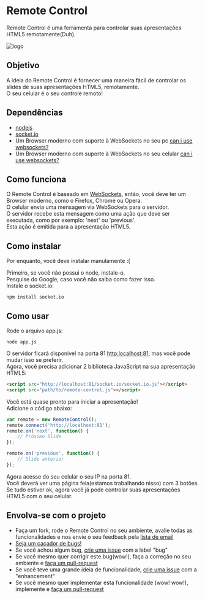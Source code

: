 # Remote Control
Remote Control é uma ferramenta para controlar suas apresentações HTML5 remotamente(Duh).

![logo](http://braziljs.org/wp-content/uploads/2012/11/remote-control.jpg)

## Objetivo
A ideia do Remote Control é fornecer uma maneira fácil de controlar os slides de suas apresentações HTML5, remotamente.  
O seu celular é o seu controle remoto!

## Dependências
* [nodejs](http://nodejs.org)
* [socket.io](http://socket.io)
* Um Browser moderno com suporte à WebSockets no seu pc [can i use websockets?](http://caniuse.com/#search=websockets)
* Um Browser moderno com suporte à WebSockets no seu celular [can i use websockets?](http://caniuse.com/#search=websockets)

## Como funciona
O Remote Control é baseado em [WebSockets](https://developer.mozilla.org/en-US/docs/WebSockets), então, você deve ter um Browser moderno, como o Firefox, Chrome ou Opera.  
O celular envia uma mensagem via WebSockets para o servidor.  
O servidor recebe esta mensagem como uma ação que deve ser executada, como por exemplo: 'next' ou 'previous'.  
Esta ação é emitida para a apresentação HTML5.  

## Como instalar
Por enquanto, você deve instalar manulamente :(  

Primeiro, se você não possui o node, instale-o.   
Pesquise do Google, caso você não saiba como fazer isso.  
Instale o socket.io:
```cli
npm install socket.io
```

## Como usar
Rode o arquivo app.js:
```cli
node app.js
```
O servidor ficará disponível na porta 81 [http:localhost:81](http:localhost:81), mas você pode mudar isso se preferir.  
Agora, você precisa adicionar 2 biblioteca JavaScript na sua apresentação HTML5:
```html
<script src="http://localhost:81/socket.io/socket.io.js"></script>
<script src="path/to/remote-control.js"></script>
```

Você está quase pronto para iniciar a apresentação!  
Adicione o código abaixo:
```javascript
var remote = new RemoteControl();
remote.connect('http://localhost:81');
remote.on('next', function() {
	// Próximo Slide
});

remote.on('previous', function() {
	// Slide anterior
});
```
Agora acesse do seu celular o seu IP na porta 81.  
Você deverá ver uma página feia(estamos trabalhando nisso) com 3 botões.  
Se tudo estiver ok, agora você já pode controlar suas apresentações HTML5 com o seu celular.

## Envolva-se com o projeto
- Faça um fork, rode o Remote Control no seu ambiente, avalie todas as funcionalidades e nos envie o seu feedback pela [lista de email](https://groups.google.com/forum/?fromgroups#!forum/braziljs-foundation)
- [Seja um caçador de bugs!](https://github.com/braziljs/remote-control/issues?state=open)
- Se você achou algum bug, [crie uma issue](https://github.com/braziljs/remote-control/issues/new) com a label "bug"
- Se você mesmo quer corrigir este bug(wow!), faça a correção no seu ambiente e [faça um pull-request](https://github.com/braziljs/remote-control/pulls)
- Se você teve uma grande ideia de funcionalidade, [crie uma issue](https://github.com/braziljs/remote-control/issues/new) com a "enhancement"
- Se você mesmo quer implementar esta funcionalidade (wow! wow!), implemente e [faça um pull-request](https://github.com/braziljs/remote-control/pulls)